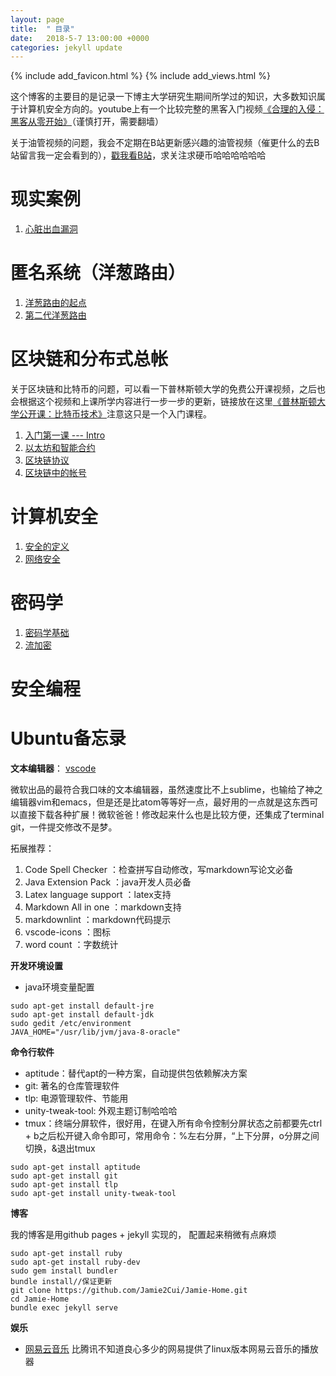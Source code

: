 ```yaml
---
layout: page
title:  " 目录"
date:   2018-5-7 13:00:00 +0000
categories: jekyll update
---
```

{% include add_favicon.html %}
{% include add_views.html %}

这个博客的主要目的是记录一下博主大学研究生期间所学过的知识，大多数知识属于计算机安全方向的。youtube上有一个比较完整的黑客入门视频[《合理的入侵：黑客从零开始》][hacker-url]（谨慎打开，需要翻墙）

关于油管视频的问题，我会不定期在B站更新感兴趣的油管视频（催更什么的去B站留言我一定会看到的），[戳我看B站](https://space.bilibili.com/8538797/#/)，求关注求硬币哈哈哈哈哈哈

<!-- 下学期课程已经出来了，目前为止学过的知识有：

- [现实案例](#)
- [匿名系统（洋葱路由）](#)
- [区块链和分布式总帐](#)
- [计算机安全](#)
- [密码学](#)
- [安全编程](#)
- [Ubuntu备忘录](#ubuntu) -->

# 现实案例

1. [心脏出血漏洞]({{site.url}}{{site.baseurl}}/example/heartbleed)

#  匿名系统（洋葱路由）

1. [洋葱路由的起点]({{site.url}}{{site.baseurl}}/anonymous/hiding-routing-information)
2. [第二代洋葱路由]({{site.url}}{{site.baseurl}}/anonymous/tor)

# 区块链和分布式总帐

关于区块链和比特币的问题，可以看一下普林斯顿大学的免费公开课视频，之后也会根据这个视频和上课所学内容进行一步一步的更新，链接放在这里[《普林斯顿大学公开课：比特币技术》](https://www.youtube.com/channel/UCNcSSleedtfyDuhBvOQzFzQ)注意这只是一个入门课程。

1. [入门第一课 --- Intro]({{site.url}}{{site.baseurl}}/bdl-intro)
2. [以太坊和智能合约]({{site.url}}{{site.baseurl}}/bdl-ethereum)
3. [区块链协议]({{site.url}}{{site.baseurl}}/bdl-blockchain-protocol)
4. [区块链中的帐号]({{site.url}}{{site.baseurl}}/bdl-accounts)

# 计算机安全

1. [安全的定义]({{site.url}}{{site.baseurl}}/cs-intro)
2. [网络安全]({{site.url}}{{site.baseurl}}/cs-network)

# 密码学

1. [密码学基础]({{site.url}}{{site.baseurl}}/crypto)
2. [流加密]({{site.url}}{{site.baseurl}}/crypto-stream-cipher)

# 安全编程

# Ubuntu备忘录

**文本编辑器**： [vscode](https://code.visualstudio.com/download)

微软出品的最符合我口味的文本编辑器，虽然速度比不上sublime，也输给了神之编辑器vim和emacs，但是还是比atom等等好一点，最好用的一点就是这东西可以直接下载各种扩展！微软爸爸！修改起来什么也是比较方便，还集成了terminal git，一件提交修改不是梦。

拓展推荐：
1. Code Spell Checker       ：检查拼写自动修改，写markdown写论文必备
2. Java Extension Pack      ：java开发人员必备
3. Latex language support   ：latex支持
4. Markdown All in one      ：markdown支持
5. markdownlint             ：markdown代码提示
6. vscode-icons             ：图标
7. word count               ：字数统计


**开发环境设置**

- java环境变量配置

~~~
sudo apt-get install default-jre
sudo apt-get install default-jdk
sudo gedit /etc/environment
JAVA_HOME="/usr/lib/jvm/java-8-oracle"
~~~

**命令行软件**

- aptitude：替代apt的一种方案，自动提供包依赖解决方案
- git: 著名的仓库管理软件
- tlp: 电源管理软件、节能用
- unity-tweak-tool: 外观主题订制哈哈哈
- tmux：终端分屏软件，很好用，在键入所有命令控制分屏状态之前都要先ctrl + b之后松开键入命令即可，常用命令：%左右分屏，“上下分屏，o分屏之间切换，&退出tmux

~~~
sudo apt-get install aptitude
sudo apt-get install git
sudo apt-get install tlp
sudo apt-get install unity-tweak-tool
~~~

**博客**

我的博客是用github pages + jekyll 实现的， 配置起来稍微有点麻烦
~~~
sudo apt-get install ruby
sudo apt-get install ruby-dev
sudo gem install bundler
bundle install//保证更新
git clone https://github.com/Jamie2Cui/Jamie-Home.git
cd Jamie-Home
bundle exec jekyll serve
~~~

**娱乐**

- [网易云音乐](https://music.163.com/#/download) 比腾讯不知道良心多少的网易提供了linux版本网易云音乐的播放器




[hacker-url]:https://www.youtube.com/watch?v=vg9cNFPQFqM&list=WL